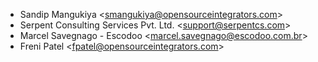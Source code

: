 - Sandip Mangukiya \<<smangukiya@opensourceintegrators.com>\>
- Serpent Consulting Services Pvt. Ltd. \<<support@serpentcs.com>\>
- Marcel Savegnago - Escodoo \<<marcel.savegnago@escodoo.com.br>\>
- Freni Patel \<<fpatel@opensourceintegrators.com>\>
